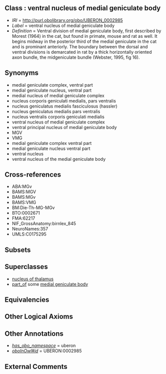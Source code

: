 
## Class : ventral nucleus of medial geniculate body

 * *IRI* = http://purl.obolibrary.org/obo/UBERON_0002985
 * *Label* = ventral nucleus of medial geniculate body
 * *Definition* = Ventral division of medial geniculate body, first described by Morest (1964) in the cat, but found in primate, mouse and rat as well. It begins midway in the posterior third of the medial geniculate in the cat and is prominant anteriorly. The boundary between the dorsal and ventral divisions is demarcated in rat by a thick horizontally oriented axon bundle, the midgeniculate bundle (Webster, 1995, fig 16).

## Synonyms

 * medial geniculate complex, ventral part
 * medial geniculate nucleus, ventral part
 * medial nucleus of medial geniculate complex
 * nucleus corporis geniculati medialis, pars ventralis
 * nucleus geniculatus medialis fasciculosus (hassler)
 * nucleus geniculatus medialis pars ventralis
 * nucleus ventralis corporis geniculati medialis
 * ventral nucleus of medial geniculate complex
 * ventral principal nucleus of medial geniculate body
 * MGV
 * VMG
 * medial geniculate complex ventral part
 * medial geniculate nucleus ventral part
 * ventral nucleus
 * ventral nucleus of the medial geniculate body

## Cross-references

 * ABA:MGv
 * BAMS:MGV
 * BAMS:MGv
 * BAMS:VMG
 * BM:Die-Th-MG-MGv
 * BTO:0002671
 * FMA:62217
 * NIF_GrossAnatomy:birnlex_845
 * NeuroNames:357
 * UMLS:C0175295

## Subsets


## Superclasses

 * [nucleus of thalamus](../../UBERON/92/UBERON_0007692.md)
 * [part_of](../../BFO/50/BFO_0000050.md) some [medial geniculate body](../../UBERON/27/UBERON_0001927.md)

## Equivalencies


## Other Logical Axioms


## Other Annotations

 * *[has_obo_namespace](../../ce/oboInOwl#hasOBONamespace.md)* = uberon
 * *[oboInOwl#id](../../id/oboInOwl#id.md)* = UBERON:0002985

## External Comments

